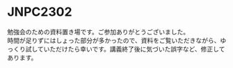 # JNPC2302

勉強会のための資料置き場です。ご参加ありがとうございました。  
時間が足りずにはしょった部分が多かったので、資料をご覧いただきながら、ゆっくり試していただけたら幸いです。講義終了後に気づいた誤字など、修正してあります。
